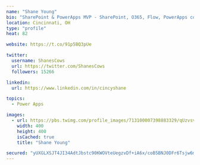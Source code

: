 ```yaml
---
name: "Shane Young"
bio: "SharePoint & PowerApps MVP - SharePoint, O365, Flow, PowerApps consulting? @PowerApps911 | Pure Snark? You found it."
location: Cincinnati, OH
type: "profile"
heat: 82

website: https://t.co/91p5BQ3pUe

twitter:
  username: ShanesCows
  url: https://twitter.com/ShanesCows
  followers: 15266

linkedin:
  url: https://www.linkedin.com/in/cincyshane

topics:
  - Power Apps

images:
  - url: https://pbs.twimg.com/profile_images/713100007398883329/qUzvsvQ3_400x400.jpg
    width: 400
    height: 400
    isCached: true
    title: "Shane Young"

secured: "yUXGLXSJT4JI34AdtJbstc90KWOVteUegzvDf+iA6x/coB5BNJ0DFr6Tsjw6mGj/xkmSm+ENkkpawq23VHaKWP0KtQgkFCOI7lEcySovWd9fx5OnNGFJwaF02LfyGomVvYpXHdwivAmGP1S6aJbcAeEU5lkfSJl0uiA+qSxzPF6q0N/Cmz5kY+UO2iSrffvETyorNhMccncGEMWjrNKwm9OO1UQ4ymFNZTE9mh7DmBhnclFsp0KVSjLCf8eZgkGJI6lKLlJeMDbJ13GWWqJGfKA/71clXIDsAGFyk17usaJD7oQeiHeyjW2aEeuiFB8FZNflwe09HeupaPVJTeZc5NBZYKV6Z1AoGEEsvHUoOoA1wygmqLPa2hZEPoHvvGZ7wLHKK0sjyGEKZ6pBCYmYG6xHdJFWloqnhXHh+1W1U3Y=;Zqm5cWQ4vTbtchjgItlq4g=="
---
```


